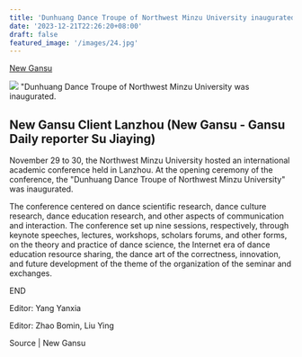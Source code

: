 ```yaml
---
title: 'Dunhuang Dance Troupe of Northwest Minzu University inaugurated'
date: '2023-12-21T22:26:20+08:00'
draft: false
featured_image: '/images/24.jpg'
---
```


[New Gansu](https://xgs.newgscloud.com/)

![](/images/24.jpg)
"Dunhuang Dance Troupe of Northwest Minzu University was inaugurated.

## New Gansu Client Lanzhou (New Gansu - Gansu Daily reporter Su Jiaying) 

November 29 to 30, the Northwest Minzu University hosted an international academic conference held in Lanzhou. At the opening ceremony of the conference, the "Dunhuang Dance Troupe of Northwest Minzu University" was inaugurated.

The conference centered on dance scientific research, dance culture research, dance education research, and other aspects of communication and interaction. The conference set up nine sessions, respectively, through keynote speeches, lectures, workshops, scholars forums, and other forms, on the theory and practice of dance science, the Internet era of dance education resource sharing, the dance art of the correctness, innovation, and future development of the theme of the organization of the seminar and exchanges.

END

Editor: Yang Yanxia

Editor: Zhao Bomin, Liu Ying

Source | New Gansu
